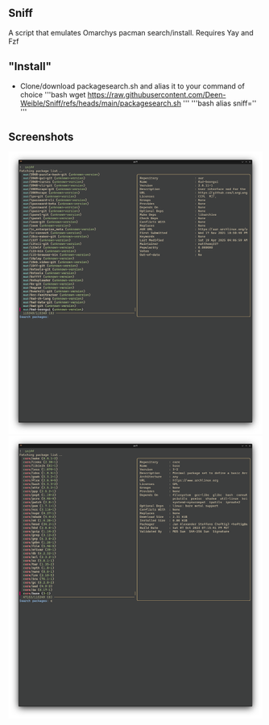 ## Sniff 

A script that emulates Omarchys pacman search/install.
Requires Yay and Fzf

## "Install"

- Clone/download packagesearch.sh and alias it to your command of choice
'''bash
wget https://raw.githubusercontent.com/Deen-Weible/Sniff/refs/heads/main/packagesearch.sh
'''
'''bash
alias sniff='<path to script>'
'''

## Screenshots

 ![Feature 1](Media/aur.png) 
![Feature 2](Media/core.png) 
